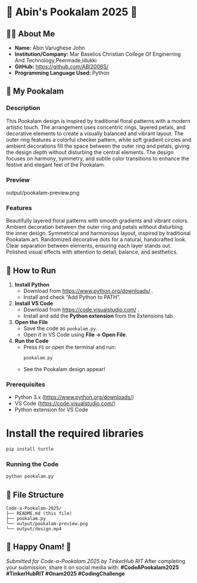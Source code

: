 
# 🌸 Abin's Pookalam 2025 🌸

## 👨‍💻 About Me
- **Name:** Abin Varughese John
- **Institution/Company:** Mar Baselios Christian College Of Enginerring And Technology,Peermade,Idukki
- **GitHub:** https://github.com/ABI2006S/
- **Programming Language Used:** Python
## 🎨 My Pookalam
### Description
This Pookalam design is inspired by traditional floral patterns with a modern artistic touch. The arrangement uses concentric rings, layered petals, and decorative elements to create a visually balanced and vibrant layout. The outer ring features a colorful checker pattern, while soft gradient circles and ambient decorations fill the space between the outer ring and petals, giving the design depth without disturbing the central elements. The design focuses on harmony, symmetry, and subtle color transitions to enhance the festive and elegant feel of the Pookalam.
### Preview
output/pookalam-preview.png
### Features
Beautifully layered floral patterns with smooth gradients and vibrant colors.
Ambient decoration between the outer ring and petals without disturbing the inner design.
Symmetrical and harmonious layout, inspired by traditional Pookalam art.
Randomized decorative dots for a natural, handcrafted look.
Clear separation between elements, ensuring each layer stands out.
Polished visual effects with attention to detail, balance, and aesthetics.
## 🚀 How to Run
1. **Install Python**
   - Download from https://www.python.org/downloads/ .
   - Install and check “Add Python to PATH”.
2. **Install VS Code**
   - Download from https://code.visualstudio.com/ .
   - Install and add the **Python extension** from the Extensions tab.
3. **Open the File**
   - Save the code as `pookalam.py`.
   - Open it in VS Code using **File → Open File**.
4. **Run the Code**
   - Press `F5` or open the terminal and run:
     ```bash
     pookalam.py
     ```
   - See the Pookalam design appear!

### Prerequisites
- Python 3.x (https://www.python.org/downloads/)
- VS Code (https://code.visualstudio.com/)
- Python extension for VS Code
# Install the required libraries
```bash
pip install turtle
```
### Running the Code
```bash
python pookalam.py
```

## 📁 File Structure
```
Code-a-Pookalam-2025/
├── README.md (this file)
├── pookalam.py 
└── output/pookalam-preview.png
└── output/design.mp4

```
## 🎊 Happy Onam! 🎊
*Submitted for Code-a-Pookalam 2025 by TinkerHub RIT*
After completing your submission, share it on social media with:
**#CodeAPookalam2025 #TinkerHubRIT #Onam2025 #CodingChallenge**
